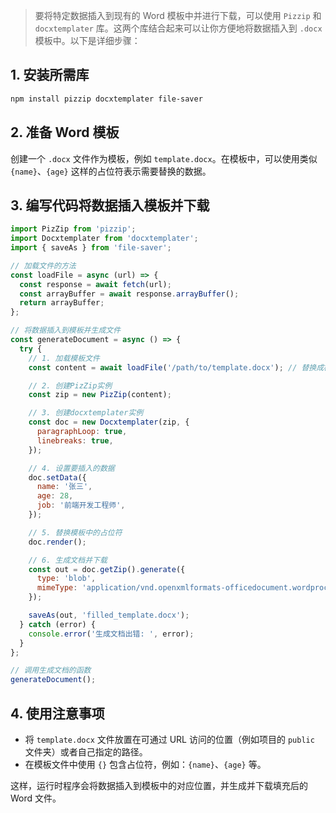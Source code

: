 > 要将特定数据插入到现有的 Word 模板中并进行下载，可以使用 `Pizzip` 和 `docxtemplater` 库。这两个库结合起来可以让你方便地将数据插入到 `.docx` 模板中。以下是详细步骤：

## 1. 安装所需库

```bash
npm install pizzip docxtemplater file-saver
```

## 2. 准备 Word 模板

创建一个 `.docx` 文件作为模板，例如 `template.docx`。在模板中，可以使用类似 `{name}`、`{age}` 这样的占位符表示需要替换的数据。

## 3. 编写代码将数据插入模板并下载

```js
import PizZip from 'pizzip';
import Docxtemplater from 'docxtemplater';
import { saveAs } from 'file-saver';

// 加载文件的方法
const loadFile = async (url) => {
  const response = await fetch(url);
  const arrayBuffer = await response.arrayBuffer();
  return arrayBuffer;
};

// 将数据插入到模板并生成文件
const generateDocument = async () => {
  try {
    // 1. 加载模板文件
    const content = await loadFile('/path/to/template.docx'); // 替换成模板文件的路径

    // 2. 创建PizZip实例
    const zip = new PizZip(content);

    // 3. 创建docxtemplater实例
    const doc = new Docxtemplater(zip, {
      paragraphLoop: true,
      linebreaks: true,
    });

    // 4. 设置要插入的数据
    doc.setData({
      name: '张三',
      age: 28,
      job: '前端开发工程师',
    });

    // 5. 替换模板中的占位符
    doc.render();

    // 6. 生成文档并下载
    const out = doc.getZip().generate({
      type: 'blob',
      mimeType: 'application/vnd.openxmlformats-officedocument.wordprocessingml.document',
    });

    saveAs(out, 'filled_template.docx');
  } catch (error) {
    console.error('生成文档出错: ', error);
  }
};

// 调用生成文档的函数
generateDocument();
```

## 4. 使用注意事项

- 将 `template.docx` 文件放置在可通过 URL 访问的位置（例如项目的 `public` 文件夹）或者自己指定的路径。
- 在模板文件中使用 `{}` 包含占位符，例如：`{name}`、`{age}` 等。

这样，运行时程序会将数据插入到模板中的对应位置，并生成并下载填充后的 Word 文件。

